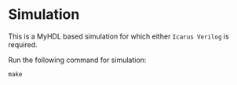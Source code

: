 # Simulation  

This is a MyHDL based simulation for which either `Icarus Verilog` is required.

Run the following command for simulation:
```
make
```  